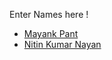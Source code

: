 Enter Names here !
- [Mayank Pant](https://github.com/obiwan04kanobi)
- [Nitin Kumar Nayan](https://github.com/nitinnayan7)